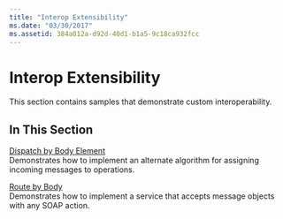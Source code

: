 ```yaml
---
title: "Interop Extensibility"
ms.date: "03/30/2017"
ms.assetid: 384a012a-d92d-40d1-b1a5-9c18ca932fcc
---
```

# Interop Extensibility

This section contains samples that demonstrate custom interoperability.  
  
## In This Section  

 [Dispatch by Body Element](dispatch-by-body-element.md)  
 Demonstrates how to implement an alternate algorithm for assigning incoming messages to operations.  
  
 [Route by Body](route-by-body.md)  
 Demonstrates how to implement a service that accepts message objects with any SOAP action.
